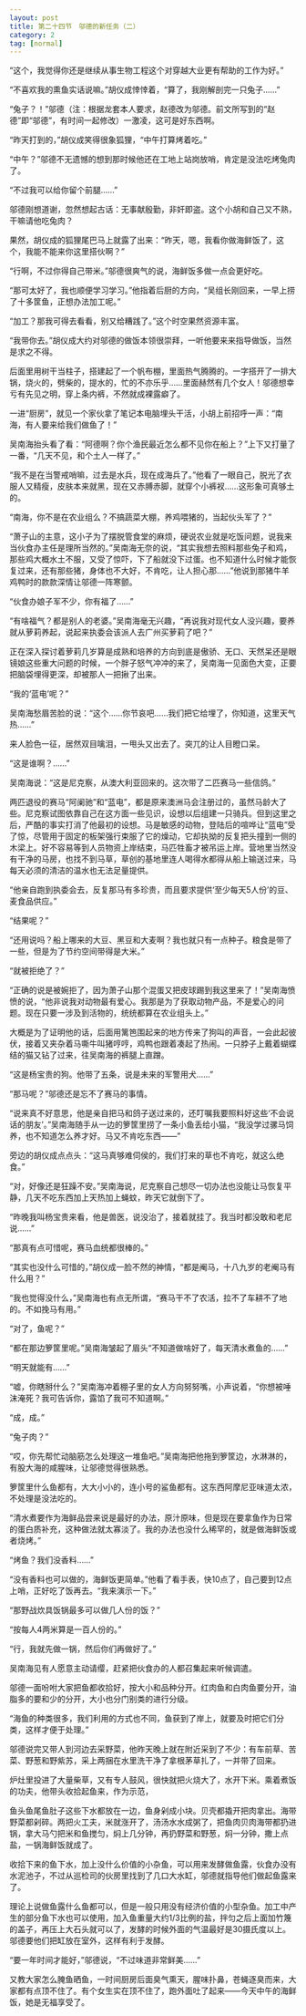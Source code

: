 ```yaml
---
layout: post
title: 第二十四节　邬德的新任务（二）
category: 2
tag: [normal]
---
```


“这个，我觉得你还是继续从事生物工程这个对穿越大业更有帮助的工作为好。”

“不喜欢我的熏鱼实话说嘛。”胡仪成悻悻着，“算了，我刚解剖完一只兔子……”

“兔子？！”邬德（注：根据龙套本人要求，赵德改为邬德。前文所写到的“赵德”即“邬德”，有时间一起修改）一激凌，这可是好东西啊。

“昨天打到的，”胡仪成笑得很象狐狸，“中午打算烤着吃。”

“中午？”邬德不无遗憾的想到那时候他还在工地上站岗放哨，肯定是没法吃烤兔肉了。

“不过我可以给你留个前腿……”

邬德刚想道谢，忽然想起古话：无事献殷勤，非奸即盗。这个小胡和自己又不熟，干嘛请他吃兔肉？

果然，胡仪成的狐狸尾巴马上就露了出来：“昨天，嗯，我看你做海鲜饭了，这个，我能不能来你这里搭伙啊？”

“行啊，不过你得自己带米。”邬德很爽气的说，海鲜饭多做一点会更好吃。

“那可太好了，我也顺便学习学习。”他指着后厨的方向，“吴组长刚回来，一早上捞了十多筐鱼，正想办法加工呢。”

“加工？那我可得去看看，别又给糟践了。”这个时空果然资源丰富。

“我带你去。”胡仪成大约对邬德的做饭本领很崇拜，一听他要来来指导做饭，当然是求之不得。

后面里用树干当柱子，搭建起了一个帆布棚，里面热气腾腾的。一字搭开了一排大锅，烧火的，劈柴的，提水的，忙的不亦乐乎……里面赫然有几个女人！邬德想幸亏有先见之明，穿上条内裤，不然就成裸露癖了。

一进“厨房”，就见一个家伙拿了笔记本电脑埋头干活，小胡上前招呼一声：“南海，有人要来给我们做鱼了！”

吴南海抬头看了看：“阿德啊？你个渔民最近怎么都不见你在船上？”上下又打量了一番，“几天不见，和个土人一样了。”

“我不是在当警戒哨嘛，过去是水兵，现在成海兵了。”他看了一眼自己，脱光了衣服人又精瘦，皮肤本来就黑，现在又赤膊赤脚，就穿个小裤衩……这形象可真够土的。

“南海，你不是在农业组么？不搞蔬菜大棚，养鸡喂猪的，当起伙头军了？”

“萧子山的主意，这小子为了摆脱管食堂的麻烦，硬说农业就是吃饭问题，说我来当伙食办主任是理所当然的。”吴南海无奈的说，“其实我想去照料那些兔子和鸡，那些鸡大概水土不服，又受了惊吓，下了船就没下过蛋。也不知道什么时候才能恢复过来，还有那些猪，身体也不大好，不肯吃，让人担心那……”他说到那猪牛羊鸡鸭时的款款深情让邬德一阵寒颤。

“伙食办娘子军不少，你有福了……”

“有啥福气？都是别人的老婆。”吴南海毫无兴趣，“再说我对现代女人没兴趣，要养就从萝莉养起，说起来执委会该派人去广州买萝莉了吧？”

正在深入探讨着萝莉几岁算是成熟和培养的方向到底是傲骄、无口、天然呆还是眼镜娘这些重大问题的时候，一个胖子怒气冲冲的来了，吴南海一见面色大变，正要把脑袋埋得更深，却被那人一把揪了出来。

“我的‘蓝电’呢？”

吴南海愁眉苦脸的说：“这个……你节哀吧……我们把它给埋了，你知道，这里天气热……”

来人脸色一征，居然双目噙泪，一甩头又出去了。突兀的让人目瞪口呆。

“这是谁啊？……”

吴南海说：“这是尼克察，从澳大利亚回来的。这次带了二匹赛马一些信鸽。”

两匹退役的赛马“阿阑驰”和“蓝电”，都是原来澳洲马会注册过的，虽然马龄大了些。尼克察试图依靠自己在这方面一些见识，设想以后组建一只骑兵。但到这里之后，严酷的事实打消了他最初的设想。马是敏感的动物，登陆后的喧哗让“蓝电”受了惊，尽管用于固定的板架强行束服了它的燥动，它却执拗的反复把头撞到一侧的木梁上。好不容易等到人员物资上岸结束，马匹牲畜才被吊运上岸。营地里当然没有干净的马房，也找不到马草，草创的基地里连人喝得水都得从船上输送过来，马每天必须的清洁的温水也无法足量提供。

“他亲自跑到执委会去，反复那马有多珍贵，而且要求提供‘至少每天5人份’的豆、麦食品供应。”

“结果呢？”

“还用说吗？船上哪来的大豆、黑豆和大麦啊？我也就只有一点种子。粮食是带了一些，但是为了节约空间带得是大米。”

“就被拒绝了？”

“正确的说是被婉拒了，因为萧子山那个混蛋又把皮球踢到我这里来了！”吴南海愤愤的说，“他非说我对动物最有爱心。我那是为了获取动物产品，不是爱心的问题。现在只要一涉及到活物的，统统都算在农业组头上。”

大概是为了证明他的话，后面用篱笆围起来的地方传来了狗叫的声音，一会此起彼伏，接着又夹杂着马嘶牛叫猪哼哼，鸡鸭也跟着凑起了热闹。一只脖子上戴着蝴蝶结的猫又钻了过来，往吴南海的裤腿上直蹭。

“这是杨宝贵的狗。他带了五条，说是未来的军警用犬……”

“那马呢？”邬德还是忘不了赛马的事情。

“说来真不好意思，他是亲自把马和鸽子送过来的，还叮嘱我要照料好这些‘不会说话的朋友’。”吴南海随手从一边的箩筐里捞了一条小鱼丢给小猫，“我没学过骡马饲养，也不知道怎么养才好。马又不肯吃东西――”

旁边的胡仪成点点头：“这马真够难伺侯的，我们打来的草也不肯吃，就这么绝食。”

“对，好像还是狂躁不安。”吴南海说，尼克察自己想尽一切办法也没能让马恢复平静，几天不吃东西加上天热加上蝇蚊，昨天它就倒下了。

“昨晚我叫杨宝贵来看，他是兽医，说没治了，接着就挂了。我当时都没敢和老尼说……”

“那真有点可惜呢，赛马血统都很棒的。”

“其实也没什么可惜的，”胡仪成一脸不然的神情，“都是阉马，十八九岁的老阉马有什么用？”

“我也觉得没什么，”吴南海也有点无所谓，“赛马干不了农活，拉不了车耕不了地的。不如挽马有用。”

“对了，鱼呢？”

“都在那边箩筐里呢。”吴南海皱起了眉头“不知道做啥好了，每天清水煮鱼的……”

“明天就能有……”

“嘘，你瞎掰什么？”吴南海冲着棚子里的女人方向努努嘴，小声说着，“你想被唾沫淹死？我可告诉你，露馅了我可不知道啊。”

“成，成。”

“兔子肉？”

“哎，你先帮忙动脑筋怎么处理这一堆鱼吧。”吴南海把他拖到箩筐边，水淋淋的，有股大海的咸腥味，让邬德觉得很熟悉。

箩筐里什么鱼都有，大大小小的，连小号的鲨鱼都有。这东西阿摩尼亚味道太浓，不处理是没法吃的。

“清水煮要作为海鲜品尝来说是最好的办法，原汁原味，但是现在要拿鱼作为日常的蛋白质补充，这种做法就太寡淡了。我的办法也没什么稀罕的，就是做海鲜饭或者烧烤。”

“烤鱼？我们没香料……”

“没有香料也可以做的，海鲜饭更简单。”他看了看手表，快10点了，自己要到12点上哨，正好吃了饭再去。“我来演示一下。”

“那野战炊具饭锅最多可以做几人份的饭？”

“按每人4两米算是一百人份的。”

“行，我就先做一锅，然后你们再做好了。”

吴南海见有人愿意主动请缨，赶紧把伙食办的人都召集起来听候调遣。

邬德一面吩咐大家把鱼都收拾好，按大小和品种分开。红肉鱼和白肉鱼要分开，油脂多的要和少的分开，大小也分门别类的进行分级。

“海鱼的种类很多，我们利用的方式也不同，鱼获到了岸上，就要及时把它们分类，这样才便于处理。”

邬德说完又带人到河边去采野菜，他昨天晚上就在附近采到了不少：有车前草、苦菜、野葱和野紫苏，采上两捆在水里洗干净了拿根茅草扎了，一并带了回来。

炉灶里投进了大量柴草，又有专人鼓风，很快就把火烧大了，水开下米。乘着煮饭的功夫，他带头收拾起鱼来，作为示范，

鱼头鱼尾鱼肚子这些下水都放在一边，鱼身剁成小块。贝壳都撬开把肉拿出。海带野菜都剁碎。两把火工夫，米就涨开了，汤汤水水成粥了，把鱼肉贝肉海带都扔进锅，拿大马勺把米和鱼搅匀，焖上几分钟，再扔野菜和野葱，焖一分钟，撒上点盐，一锅海鲜饭就成了。

收拾下来的鱼下水，加上没什么价值的小杂鱼，可以用来发酵做鱼露，伙食办没有水泥池子，不过从巡检司的伙房里找到了几口大水缸，邬德就指导他们做起鱼露来了。

理论上说做鱼露什么鱼都可以，但是一般只用没有经济价值的小型杂鱼。加工中产生的部分鱼下水也可以使用，加入鱼重量大约1/3比例的盐，拌匀之后上面加竹篾的盖子，再压上大石头就可以了，发酵的时候外面的气温最好是30摄氏度以上。邬德要他们把缸放在室外，这样有利于发酵。

“要一年时间才能好，”邬德说，“不过味道非常鲜美……”

又教大家怎么腌鱼晒鱼，一时间厨房后面臭气熏天，腥味扑鼻，苍蝇逐臭而来，大家都有点顶不住了。有个女生实在顶不住了，跑外面吐了起来――今天中午的海鲜饭，她是无福享受了。
